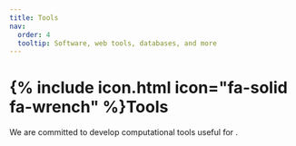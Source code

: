 ```yaml
---
title: Tools
nav:
  order: 4
  tooltip: Software, web tools, databases, and more
---
```


# {% include icon.html icon="fa-solid fa-wrench" %}Tools

We are committed to develop computational tools useful for .
